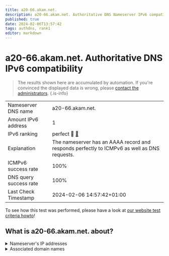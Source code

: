 ```yaml
---
title: a20-66.akam.net.
description: a20-66.akam.net. Authoritative DNS Nameserver IPv6 compatibility
published: true
date: 2024-02-06T13:57:42
tags: authdns, rank1
editor: markdown
---
```


# a20-66.akam.net. Authoritative DNS IPv6 compatibility

> The results shown here are accumulated by automation. If you're convinced the displayed data is wrong, please [contact the administrators](/howto/chat). 
{.is-info}




|   |   |
| - | - |
| Nameserver DNS name | a20-66.akam.net.
| Amount IPv6 address | 1
| IPv6 ranking | perfect :1st_place_medal: [🔗](/howto/ranking) |
| Explanation | The nameserver has an AAAA record and responds perfectly to ICMPv6 as well as DNS requests. |
| ICMPv6 success rate | 100%|
| DNS query success rate | 100% |
| Last Check Timestamp | 2024-02-06 14:57:42+01:00 |

To see how this test was performed, please have a look at [our website test criteria howto](/howto/testcriteria/authdns)!


## What is a20-66.akam.net. about?




<details>
<summary>Nameserver's IP addresses</summary>

2a02:26f0:67::42

</details>



<details>
<summary>Associated domain names</summary>

www.rabobank.com

</details>
